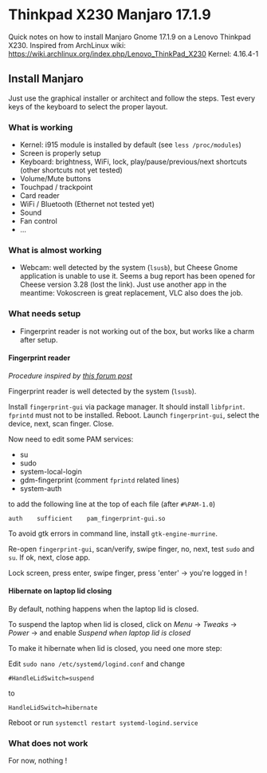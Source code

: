 # Thinkpad X230 Manjaro 17.1.9

Quick notes on how to install Manjaro Gnome 17.1.9 on a Lenovo Thinkpad X230.
Inspired from ArchLinux wiki: https://wiki.archlinux.org/index.php/Lenovo_ThinkPad_X230
Kernel: 4.16.4-1

## Install Manjaro

Just use the graphical installer or architect and follow the steps.
Test every keys of the keyboard to select the proper layout.

### What is working

* Kernel: i915 module is installed by default (see `less /proc/modules`)
* Screen is properly setup
* Keyboard: brightness, WiFi, lock, play/pause/previous/next shortcuts (other shortcuts not yet tested)
* Volume/Mute buttons
* Touchpad / trackpoint
* Card reader
* WiFi / Bluetooth (Ethernet not tested yet)
* Sound
* Fan control
* ...

### What is almost working
* Webcam: well detected by the system (`lsusb`), but Cheese Gnome application is unable to use it. Seems a bug report has been opened for Cheese version 3.28 (lost the link). Just use another app in the meantime: Vokoscreen is great replacement, VLC also does the job.

### What needs setup
* Fingerprint reader is not working out of the box, but works like a charm after setup.

#### Fingerprint reader
*Procedure inspired by [this forum post](https://forum.manjaro.org/t/using-the-finger-print-scanner-on-a-lenovo-e530/9216)*

Fingerprint reader is well detected by the system (`lsusb`).

Install `fingerprint-gui` via package manager. It should install `libfprint`. `fprintd` must not to be installed.
Reboot.
Launch `fingerprint-gui`, select the device, next, scan finger. Close.

Now need to edit some PAM services:
* su
* sudo
* system-local-login
* gdm-fingerprint (comment `fprintd` related lines)
* system-auth

to add the following line at the top of each file (after `#%PAM-1.0`)
```
auth    sufficient    pam_fingerprint-gui.so
```

To avoid gtk errors in command line, install `gtk-engine-murrine`.

Re-open `fingerprint-gui`, scan/verify, swipe finger, no, next, test `sudo` and `su`.
If ok, next, close app.

Lock screen, press enter, swipe finger, press 'enter' -> you're logged in !

#### Hibernate on laptop lid closing

By default, nothing happens when the laptop lid is closed.

To suspend the laptop when lid is closed, click on *Menu* -> 
*Tweaks* -> *Power* -> and enable *Suspend when laptop lid is 
closed*

To make it hibernate when lid is closed, you need one more step:

Edit `sudo nano /etc/systemd/logind.conf` and change

```
#HandleLidSwitch=suspend
```
to
```
HandleLidSwitch=hibernate
```

Reboot or run `systemctl restart systemd-logind.service`
### What does not work

For now, nothing !
